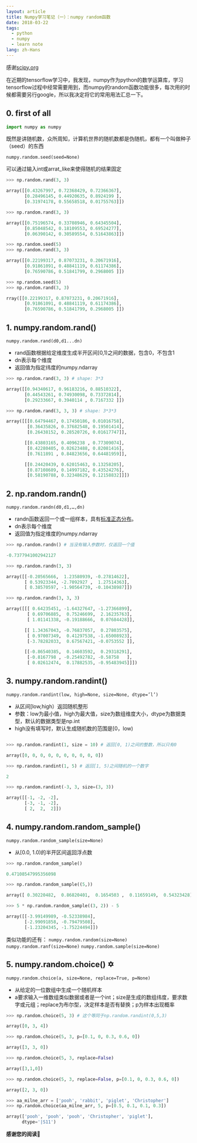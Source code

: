 ```yaml
---
layout: article
title: Numpy学习笔记（一）：numpy random函数
date: 2018-03-22
tags:
  - python
  - numpy
  - learn note
lang: zh-Hans
---
```

感谢<a href="https://docs.scipy.org/doc/numpy-dev/reference/routines.random.html#random-generator" target="_blank">scipy.org</a>

在近期的tensorflow学习中，我发现，numpy作为python的数学运算库，学习tensorflow过程中经常需要用到，而numpy的random函数功能很多，每次用的时候都需要另行google，所以我决定将它的常用用法汇总一下。

## 0. first of all

```python
import numpy as numpy
```

既然是讲随机数，众所周知，计算机世界的随机数都是伪随机，都有一个叫做种子（seed）的东西

`numpy.random.seed(seed=None)`

可以通过输入int或arrat_like来使得随机的结果固定

```python
>>> np.random.rand(3, 3)

array([[0.43267997, 0.72368429, 0.72366367],
       [0.28496145, 0.44920635, 0.8924199 ],
       [0.31974178, 0.55658518, 0.01755763]])

>>> np.random.rand(3, 3)

array([[0.75196574, 0.33708946, 0.64345504],
       [0.85048542, 0.18109553, 0.69524277],
       [0.06390142, 0.30589554, 0.51643863]])

>>> np.random.seed(5)
>>> np.random.rand(3, 3)

array([[0.22199317, 0.87073231, 0.20671916],
       [0.91861091, 0.48841119, 0.61174386],
       [0.76590786, 0.51841799, 0.2968005 ]])

>>> np.random.seed(5)
>>> np.random.rand(3, 3)

rray([[0.22199317, 0.87073231, 0.20671916],
       [0.91861091, 0.48841119, 0.61174386],
       [0.76590786, 0.51841799, 0.2968005 ]])

```

## 1. numpy.random.rand()

`numpy.random.rand(d0,d1...dn)`

- rand函数根据给定维度生成半开区间[0,1)之间的数据，包含0，不包含1
- dn表示每个维度
- 返回值为指定纬度的numpy.ndarray

```python
>>> np.random.rand(3, 3) # shape: 3*3

array([[0.94340617, 0.96183216, 0.88510322],
       [0.44543261, 0.74930098, 0.73372814],
       [0.29233667, 0.3940114 , 0.7167332 ]])

>>> np.random.rand(3, 3, 3) # shape: 3*3*3

array([[[0.64794467, 0.17450186, 0.01016758],
        [0.36435826, 0.37682548, 0.19501414],
        [0.26438152, 0.28520726, 0.01617747]],

       [[0.43803165, 0.4096238 , 0.77309074],
        [0.42280405, 0.02623488, 0.82081416],
        [0.7611891 , 0.84823656, 0.64481959]],

       [[0.24420439, 0.62015463, 0.13258205],
        [0.87108689, 0.14997182, 0.43524276],
        [0.58190788, 0.32348629, 0.12158832]]])
```

## 2. np.random.randn()

`numpy.random.randn(d0,d1,…,dn)`

- randn函数返回一个或一组样本，具有<a href="https://baike.baidu.com/item/标准正态分布/552653?fr=aladdin" target="_blank">标准正态分布</a>。
- dn表示每个维度
- 返回值为指定维度的numpy.ndarray

```python
>>> np.random.randn() # 当没有输入参数时，仅返回一个值

-0.7377941002942127

>>> np.random.randn(3, 3)

array([[-0.20565666,  1.23580939, -0.27814622],
       [ 0.53923344, -2.7092927 ,  1.27514363],
       [ 0.38570597, -1.90564739, -0.10438987]])

>>> np.random.randn(3, 3, 3)

array([[[ 0.64235451, -1.64327647, -1.27366899],
        [ 0.69706885,  0.75246699,  2.16235763],
        [ 1.01141338, -0.19188666,  0.07684428]],

       [[ 1.34367043, -0.76837057,  0.27803575],
        [ 0.97007349,  0.41297538, -1.65008923],
        [-3.78282033,  0.67567421, -0.0753552 ]],

       [[-0.86540385,  0.14603592,  0.29318291],
        [-0.8167798 , -0.25492782, -0.58758   ],
        [ 0.02612474,  0.17882535, -0.95483945]]])

```

## 3. numpy.random.randint()

`numpy.random.randint(low, high=None, size=None, dtype=’l’)`

- 从区间[low,high）返回随机整形
- 参数：low为最小值，high为最大值，size为数组维度大小，dtype为数据类型，默认的数据类型是np.int
- high没有填写时，默认生成随机数的范围是[0，low)

```python

>>> np.random.randint(1, size = 10) # 返回[0, 1)之间的整数，所以只有0

array([0, 0, 0, 0, 0, 0, 0, 0, 0, 0])

>>> np.random.randint(1, 5) # 返回[1, 5)之间随机的一个数字

2

>>> np.random.randint(-3, 3, size=(3, 3))

array([[-1, -2, -2],
       [-3, -1, -2],
       [ 2,  2,  2]])

```

## 4. numpy.random.random_sample()

`numpy.random.random_sample(size=None)`

- 从[0.0, 1.0)的半开区间返回浮点数

```python
>>> np.random.random_sample()

0.47108547995356098

>>> np.random.random_sample((5,))

array([ 0.30220482,  0.86820401,  0.1654503 ,  0.11659149,  0.54323428])

>>> 5 * np.random.random_sample((3, 2)) - 5

array([[-3.99149989, -0.52338984],
       [-2.99091858, -0.79479508],
       [-1.23204345, -1.75224494]])
```

类似功能的还有：
`numpy.random.random(size=None)`
`numpy.random.ranf(size=None)`
`numpy.random.sample(size=None)`

## 5. numpy.random.choice() ✡️

`numpy.random.choice(a, size=None, replace=True, p=None)`

- 从给定的一位数组中生成一个随机样本
- a要求输入一维数组类似数据或者是一个int；size是生成的数组纬度，要求数字或元组；replace为布尔型，决定样本是否有替换；p为样本出现概率

```python
>>> np.random.choice(5, 3) # 这个等同于np.random.randint(0,5,3)

array([0, 3, 4])

>>> np.random.choice(5, 3, p=[0.1, 0, 0.3, 0.6, 0])

array([3, 3, 0])

>>> np.random.choice(5, 3, replace=False)

array([3,1,0])

>>> np.random.choice(5, 3, replace=False, p=[0.1, 0, 0.3, 0.6, 0])

array([2, 3, 0])

>>> aa_milne_arr = ['pooh', 'rabbit', 'piglet', 'Christopher']
>>> np.random.choice(aa_milne_arr, 5, p=[0.5, 0.1, 0.1, 0.3])

array(['pooh', 'pooh', 'pooh', 'Christopher', 'piglet'],
      dtype='|S11')
```

**感谢您的阅读**🙏